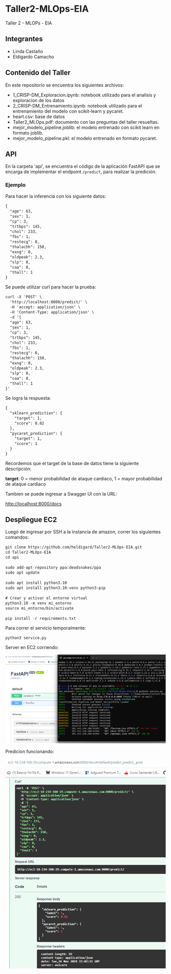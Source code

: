 # Taller2-MLOps-EIA

Taller 2 - MLOPs - EIA

## Integrantes

* Linda Castaño
* Eldigardo Camacho

## Contenido del Taller

En este repositorio se encuentra los siguientes archivos:

* 1_CRISP-DM_Exploracion.ipynb: notebook utilizado para el analisis y exploracion de los datos
* 2_CRISP-DM_Entrenamiento.ipynb: notebook utilizado para el entrenamiento del modelo con scikit-learn y pycaret.
* heart.csv: base de datos
* Taller2_MLOps.pdf: documento con las preguntas del taller resueltas.
* mejor_modelo_pipeline.joblib: el modelo entrenado con scikit learn en formato joblib.
* mejor_modelo_pipeline.pkl: el modelo entrenado en formato pycaret.

## API

En la carpeta 'api', se encuentra el código de la aplicación FastAPI que se encarga de implementar el endpoint ```/predict```, para realizar la predición.

### Ejemplo

Para hacer la inferencia con los siguiente datos:
```
{
  "age": 63,
  "sex": 1,
  "cp": 3,
  "trtbps": 145,
  "chol": 233,
  "fbs": 1,
  "restecg": 0,
  "thalachh": 150,
  "exng": 0,
  "oldpeak": 2.3,
  "slp": 0,
  "caa": 0,
  "thall": 1
}
```
Se puede utilizar curl para hacer la prueba:

```
curl -X 'POST' \
  'http://localhost:8000/predict/' \
  -H 'accept: application/json' \
  -H 'Content-Type: application/json' \
  -d '{
  "age": 63,
  "sex": 1,
  "cp": 3,
  "trtbps": 145,
  "chol": 233,
  "fbs": 1,
  "restecg": 0,
  "thalachh": 150,
  "exng": 0,
  "oldpeak": 2.3,
  "slp": 0,
  "caa": 0,
  "thall": 1
}'
```

Se logra la respuesta:

```
{
  "sklearn_prediction": {
    "target": 1,
    "score": 0.82
  },
  "pycaret_prediction": {
    "target": 1,
    "score": 1
  }
}
```
Recordemos que el target de la base de datos tiene la siguiente descripción:

**target**: 0 = menor probabilidad de ataque cardíaco, 1 = mayor probabilidad de ataque cardíaco

Tambien se puede ingresar a Swagger UI con la URL:

[http://localhost:8000/docs](http://localhost:8000/docs)

## Despliegue EC2

Luego de ingresar por SSH a la instancia de amazon, correr los siguientes comandos:

```
git clone https://github.com/heldigard/Taller2-MLOps-EIA.git
cd Taller2-MLOps-EIA
cd api

sudo add-apt-repository ppa:deadsnakes/ppa
sudo apt update

sudo apt install python3.10
sudo apt install python3.10-venv python3-pip

# Crear y activar el entorno virtual
python3.10 -m venv mi_entorno
source mi_entorno/bin/activate

pip install -r requirements.txt
```

Para correr el servicio temporalmente:

```
python3 service.py
```

Server en EC2 corriendo:

![alt text](EC2_Running.png)

Predicion funcionando:

![alt text](EC2_Predict.png)
